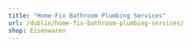 ```yaml
---
title: "Home-Fix Bathroom Plumbing Services"
url: /dublin/home-fix-bathroom-plumbing-services/
shop: Eisenwaren
---
```

